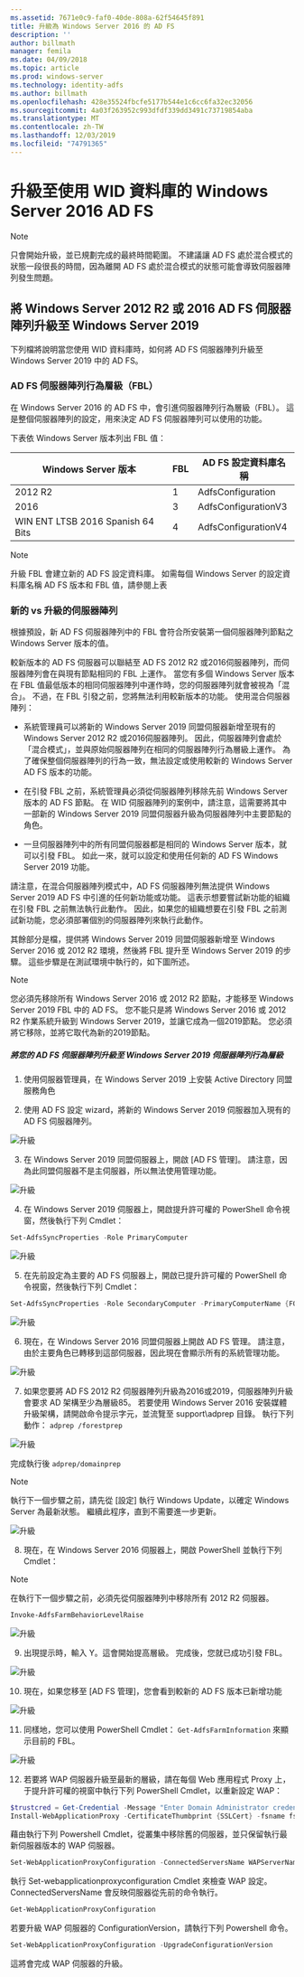 ```yaml
---
ms.assetid: 7671e0c9-faf0-40de-808a-62f54645f891
title: 升級為 Windows Server 2016 的 AD FS
description: ''
author: billmath
manager: femila
ms.date: 04/09/2018
ms.topic: article
ms.prod: windows-server
ms.technology: identity-adfs
ms.author: billmath
ms.openlocfilehash: 428e35524fbcfe5177b544e1c6cc6fa32ec32056
ms.sourcegitcommit: 4a03f263952c993dfdf339dd3491c73719854aba
ms.translationtype: MT
ms.contentlocale: zh-TW
ms.lasthandoff: 12/03/2019
ms.locfileid: "74791365"
---
```

# <a name="upgrading-to-ad-fs-in-windows-server-2016-using-a-wid-database"></a>升級至使用 WID 資料庫的 Windows Server 2016 AD FS


> [!NOTE]
> 只會開始升級，並已規劃完成的最終時間範圍。 不建議讓 AD FS 處於混合模式的狀態一段很長的時間，因為離開 AD FS 處於混合模式的狀態可能會導致伺服器陣列發生問題。

## <a name="upgrading-a-windows-server-2012-r2-or-2016-ad-fs-farm-to-windows-server-2019"></a>將 Windows Server 2012 R2 或 2016 AD FS 伺服器陣列升級至 Windows Server 2019
下列檔將說明當您使用 WID 資料庫時，如何將 AD FS 伺服器陣列升級至 Windows Server 2019 中的 AD FS。

### <a name="ad-fs-farm-behavior-levels-fbl"></a>AD FS 伺服器陣列行為層級（FBL）
在 Windows Server 2016 的 AD FS 中，會引進伺服器陣列行為層級（FBL）。 這是整個伺服器陣列的設定，用來決定 AD FS 伺服器陣列可以使用的功能。

下表依 Windows Server 版本列出 FBL 值：

| Windows Server 版本  | FBL | AD FS 設定資料庫名稱 |
| ------------- | ------------- | ------------- |
| 2012 R2  | 1  | AdfsConfiguration |
| 2016  | 3  | AdfsConfigurationV3 |
| WIN ENT LTSB 2016 Spanish 64 Bits  | 4  | AdfsConfigurationV4 |

> [!NOTE]
> 升級 FBL 會建立新的 AD FS 設定資料庫。  如需每個 Windows Server 的設定資料庫名稱 AD FS 版本和 FBL 值，請參閱上表

### <a name="new-vs-upgraded-farms"></a>新的 vs 升級的伺服器陣列
根據預設，新 AD FS 伺服器陣列中的 FBL 會符合所安裝第一個伺服器陣列節點之 Windows Server 版本的值。

較新版本的 AD FS 伺服器可以聯結至 AD FS 2012 R2 或2016伺服器陣列，而伺服器陣列會在與現有節點相同的 FBL 上運作。 當您有多個 Windows Server 版本在 FBL 值最低版本的相同伺服器陣列中運作時，您的伺服器陣列就會被視為「混合」。 不過，在 FBL 引發之前，您將無法利用較新版本的功能。 使用混合伺服器陣列：

- 系統管理員可以將新的 Windows Server 2019 同盟伺服器新增至現有的 Windows Server 2012 R2 或2016伺服器陣列。 因此，伺服器陣列會處於「混合模式」，並與原始伺服器陣列在相同的伺服器陣列行為層級上運作。 為了確保整個伺服器陣列的行為一致，無法設定或使用較新的 Windows Server AD FS 版本的功能。

- 在引發 FBL 之前，系統管理員必須從伺服器陣列移除先前 Windows Server 版本的 AD FS 節點。  在 WID 伺服器陣列的案例中，請注意，這需要將其中一部新的 Windows Server 2019 同盟伺服器升級為伺服器陣列中主要節點的角色。

- 一旦伺服器陣列中的所有同盟伺服器都是相同的 Windows Server 版本，就可以引發 FBL。  如此一來，就可以設定和使用任何新的 AD FS Windows Server 2019 功能。

請注意，在混合伺服器陣列模式中，AD FS 伺服器陣列無法提供 Windows Server 2019 AD FS 中引進的任何新功能或功能。 這表示想要嘗試新功能的組織在引發 FBL 之前無法執行此動作。 因此，如果您的組織想要在引發 FBL 之前測試新功能，您必須部署個別的伺服器陣列來執行此動作。

其餘部分是檔，提供將 Windows Server 2019 同盟伺服器新增至 Windows Server 2016 或 2012 R2 環境，然後將 FBL 提升至 Windows Server 2019 的步驟。 這些步驟是在測試環境中執行的，如下圖所述。

> [!NOTE]
> 您必須先移除所有 Windows Server 2016 或 2012 R2 節點，才能移至 Windows Server 2019 FBL 中的 AD FS。 您不能只是將 Windows Server 2016 或 2012 R2 作業系統升級到 Windows Server 2019，並讓它成為一個2019節點。 您必須將它移除，並將它取代為新的2019節點。

##### <a name="to-upgrade-your-ad-fs-farm-to-windows-server-2019-farm-behavior-level"></a>將您的 AD FS 伺服器陣列升級至 Windows Server 2019 伺服器陣列行為層級

1. 使用伺服器管理員，在 Windows Server 2019 上安裝 Active Directory 同盟服務角色

2. 使用 AD FS 設定 wizard，將新的 Windows Server 2019 伺服器加入現有的 AD FS 伺服器陣列。

![升級](media/Upgrading-to-AD-FS-in-Windows-Server-2016/ADFS_Mixed_1.png)

3. 在 Windows Server 2019 同盟伺服器上，開啟 [AD FS 管理]。 請注意，因為此同盟伺服器不是主伺服器，所以無法使用管理功能。

![升級](media/Upgrading-to-AD-FS-in-Windows-Server-2016/ADFS_Mixed_3.png)

4. 在 Windows Server 2019 伺服器上，開啟提升許可權的 PowerShell 命令視窗，然後執行下列 Cmdlet：

```PowerShell
Set-AdfsSyncProperties -Role PrimaryComputer
```

![升級](media/Upgrading-to-AD-FS-in-Windows-Server-2016/ADFS_Mixed_4.png)

5. 在先前設定為主要的 AD FS 伺服器上，開啟已提升許可權的 PowerShell 命令視窗，然後執行下列 Cmdlet：

```PowerShell
Set-AdfsSyncProperties -Role SecondaryComputer -PrimaryComputerName {FQDN}
```

![升級](media/Upgrading-to-AD-FS-in-Windows-Server-2016/ADFS_Mixed_5.png)

6. 現在，在 Windows Server 2016 同盟伺服器上開啟 AD FS 管理。 請注意，由於主要角色已轉移到這部伺服器，因此現在會顯示所有的系統管理功能。

![升級](media/Upgrading-to-AD-FS-in-Windows-Server-2016/ADFS_Mixed_6.png)

7. 如果您要將 AD FS 2012 R2 伺服器陣列升級為2016或2019，伺服器陣列升級會要求 AD 架構至少為層級85。  若要使用 Windows Server 2016 安裝媒體升級架構，請開啟命令提示字元，並流覽至 support\adprep 目錄。 執行下列動作： `adprep /forestprep`

![升級](media/Upgrading-to-AD-FS-in-Windows-Server-2016/ADFS_Mixed_7.png)

完成執行後 `adprep/domainprep`

> [!NOTE]
> 執行下一個步驟之前，請先從 [設定] 執行 Windows Update，以確定 Windows Server 為最新狀態。 繼續此程序，直到不需要進一步更新。

![升級](media/Upgrading-to-AD-FS-in-Windows-Server-2016/ADFS_Mixed_8.png)

8. 現在，在 Windows Server 2016 伺服器上，開啟 PowerShell 並執行下列 Cmdlet：

> [!NOTE]
> 在執行下一個步驟之前，必須先從伺服器陣列中移除所有 2012 R2 伺服器。

```PowerShell
Invoke-AdfsFarmBehaviorLevelRaise
```

![升級](media/Upgrading-to-AD-FS-in-Windows-Server-2016/ADFS_Mixed_9.png)

9. 出現提示時，輸入 Y。這會開始提高層級。 完成後，您就已成功引發 FBL。

![升級](media/Upgrading-to-AD-FS-in-Windows-Server-2016/ADFS_Mixed_10.png)

10. 現在，如果您移至 [AD FS 管理]，您會看到較新的 AD FS 版本已新增功能

![升級](media/Upgrading-to-AD-FS-in-Windows-Server-2016/ADFS_Mixed_12.png)

11. 同樣地，您可以使用 PowerShell Cmdlet： `Get-AdfsFarmInformation` 來顯示目前的 FBL。

![升級](media/Upgrading-to-AD-FS-in-Windows-Server-2016/ADFS_Mixed_13.png)

12. 若要將 WAP 伺服器升級至最新的層級，請在每個 Web 應用程式 Proxy 上，于提升許可權的視窗中執行下列 PowerShell Cmdlet，以重新設定 WAP：

```PowerShell
$trustcred = Get-Credential -Message "Enter Domain Administrator credentials"
Install-WebApplicationProxy -CertificateThumbprint {SSLCert} -fsname fsname -FederationServiceTrustCredential $trustcred
```

藉由執行下列 Powershell Cmdlet，從叢集中移除舊的伺服器，並只保留執行最新伺服器版本的 WAP 伺服器。

```PowerShell
Set-WebApplicationProxyConfiguration -ConnectedServersName WAPServerName1, WAPServerName2
```

執行 Set-webapplicationproxyconfiguration Cmdlet 來檢查 WAP 設定。 ConnectedServersName 會反映伺服器從先前的命令執行。

```PowerShell
Get-WebApplicationProxyConfiguration
```
若要升級 WAP 伺服器的 ConfigurationVersion，請執行下列 Powershell 命令。

```PowerShell
Set-WebApplicationProxyConfiguration -UpgradeConfigurationVersion
```

這將會完成 WAP 伺服器的升級。
